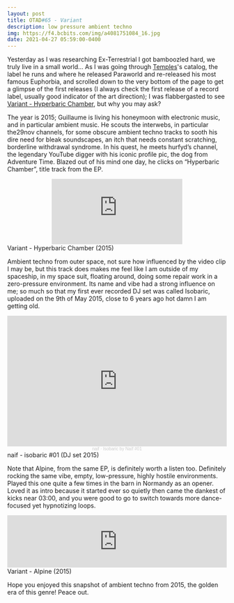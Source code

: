```yaml
---
layout: post
title: OTAD#65 - Variant
description: low pressure ambient techno
img: https://f4.bcbits.com/img/a4081751084_16.jpg
date: 2021-04-27 05:59:00-0400
---
```


Yesterday as I was researching Ex-Terrestrial I got bamboozled hard, we truly live in a small world… As I was going through [Temples](https://templerecordsofficial.bandcamp.com/music)'s catalog, the label he runs and where he released Paraworld and re-released his most famous Euphorbia, and scrolled down to the very bottom of the page to get a glimpse of the first releases (I always check the first release of a record label, usually good indicator of the art direction); I was flabbergasted to see [Variant - Hyperbaric Chamber](https://templerecordsofficial.bandcamp.com/album/hyperbaric-chamber), but why you may ask?

The year is 2015; Guillaume is living his honeymoon with electronic music, and in particular ambient music. He scouts the interwebs, in particular the29nov channels, for some obscure ambient techno tracks to sooth his dire need for bleak soundscapes, an itch that needs constant scratching, borderline withdrawal syndrome. In his quest, he meets hurfyd’s channel, the legendary YouTube digger with his iconic profile pic, the dog from Adventure Time. Blazed out of his mind one day, he clicks on “Hyperbaric Chamber”, title track from the EP.

<div class="row">
    <div class="col-sm mt-3 mt-md-0 video" align="center">
        <iframe src="https://www.youtube.com/embed/KjwwzcUq3bs" frameborder="0" allow="accelerometer; autoplay; encrypted-media; gyroscope; picture-in-picture" allowfullscreen></iframe>
    </div>
</div>

<div class="caption">
    Variant - Hyperbaric Chamber (2015)
</div>

Ambient techno from outer space, not sure how influenced by the video clip I may be, but this track does makes me feel like I am outside of my spaceship, in my space suit, floating around, doing some repair work in a zero-pressure environment. Its name and vibe had a strong influence on me; so much so that my first ever recorded DJ set was called Isobaric, uploaded on the 9th of May 2015, close to 6 years ago hot damn I am getting old.

<div style="text-align: center;">
    <iframe width="100%" height="300" scrolling="no" frameborder="no" allow="autoplay" src="https://w.soundcloud.com/player/?url=https%3A//api.soundcloud.com/tracks/204700850&color=%23ff5500&auto_play=false&hide_related=false&show_comments=true&show_user=true&show_reposts=false&show_teaser=true&visual=true"></iframe><div style="font-size: 10px; color: #cccccc;line-break: anywhere;word-break: normal;overflow: hidden;white-space: nowrap;text-overflow: ellipsis; font-family: Interstate,Lucida Grande,Lucida Sans Unicode,Lucida Sans,Garuda,Verdana,Tahoma,sans-serif;font-weight: 100;"><a href="https://soundcloud.com/naif-21" title="naif" target="_blank" style="color: #cccccc; text-decoration: none;">naif</a> · <a href="https://soundcloud.com/naif-21/isobaric-by-naif-01" title="Isobaric by Naïf #01" target="_blank" style="color: #cccccc; text-decoration: none;">Isobaric by Naïf #01</a></div>
</div>

<div class="caption">
    naif - isobaric #01 (DJ set 2015)
</div>


Note that Alpine, from the same EP, is definitely worth a listen too. Definitely rocking the same vibe, empty, low-pressure, highly hostile environments. Played this one quite a few times in the barn in Normandy as an opener. Loved it as intro because it started ever so quietly then came the dankest of kicks near 03:00, and you were good to go to switch towards more dance-focused yet hypnotizing loops.

<div style="text-align: center;">
    <iframe style="border: 0; width: 100%; height: 120px;" src="https://bandcamp.com/EmbeddedPlayer/album=496731728/size=large/bgcol=ffffff/linkcol=0687f5/tracklist=false/artwork=small/track=394799204/transparent=true/" seamless><a href="https://templerecordsofficial.bandcamp.com/album/hyperbaric-chamber">Hyperbaric Chamber by Variant</a></iframe>
</div>

<div class="caption">
    Variant - Alpine (2015)
</div>

Hope you enjoyed this snapshot of ambient techno from 2015, the golden era of this genre! Peace out.
